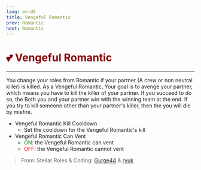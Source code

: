 ```yaml
---
lang: en-US
title: Vengeful Romantic
prev: Romantic
next: Romantic
---
```


# <font color="#8b0000">💕 <b>Vengeful Romantic</b></font> <Badge text="Secondary" type="tip" vertical="middle"/>
---

You change your roles from Romantic if your partner (A crew or non neutral killer) is killed. As a Vengeful Romantic, Your goal is to avenge your partner, which means you have to kill the killer of your partner. If you succeed to do so, the Both you and your partner win with the winning team at the end. If you try to kill someone other than your partner's killer, then the you will die by misfire.
* Vengeful Romantic Kill Cooldown
  * Set the cooldown for the Vengeful Romantic's kill
* Vengeful Romantic Can Vent
  * <font color=green>ON</font>: the Vengeful Romantic can vent
  * <font color=red>OFF</font>: the Vengeful Romantic cannot vent

> From: Stellar Roles & Coding: [Gurge44](#) & [ryuk](#)
